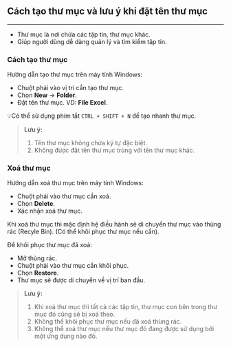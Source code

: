 ## Cách tạo thư mục và lưu ý khi đặt tên thư mục
---
- Thư mục là nơi chứa các tập tin, thư mục khác.
- Giúp người dùng dễ dàng quản lý và tìm kiếm tập tin.

### Cách tạo thư mục

Hướng dẫn tạo thư mục trên máy tính Windows:

- Chuột phải vào vị trí cần tạo thư mục.
- Chọn **New** -> **Folder**.
- Đặt tên thư mục. VD: **File Excel**.

💡Có thể sử dụng phím tắt `CTRL + SHIFT + N` để tạo nhanh thư mục.

> **Lưu ý:**
> 1. Tên thư mục không chứa ký tự đặc biệt.
> 2. Không được đặt tên thư mục trùng với tên thư mục khác.

### Xoá thư mục

Hướng dẫn xoá thư mục trên máy tính Windows:

- Chuột phải vào thư mục cần xoá.
- Chọn **Delete**.
- Xác nhận xoá thư mục.

Khi xoá thư mục thì mặc định hệ điều hành sẽ di chuyển thư mục vào thùng rác (Recyle Bin). (Có thể khôi phục thư mục nếu cần).

Để khôi phục thư mục đã xoá:

- Mở thùng rác.
- Chuột phải vào thư mục cần khôi phục.
- Chọn **Restore**.
- Thư mục sẽ được di chuyển về vị trí ban đầu.

> **Lưu ý:**
> 1. Khi xoá thư mục thì tất cả các tập tin, thư mục con bên trong thư mục đó cũng sẽ bị xoá theo.
> 2. Không thể khôi phục thư mục nếu đã xoá thùng rác.
> 3. Không thể xoá thư mục nếu thư mục đó đang được sử dụng bởi một ứng dụng nào đó.

